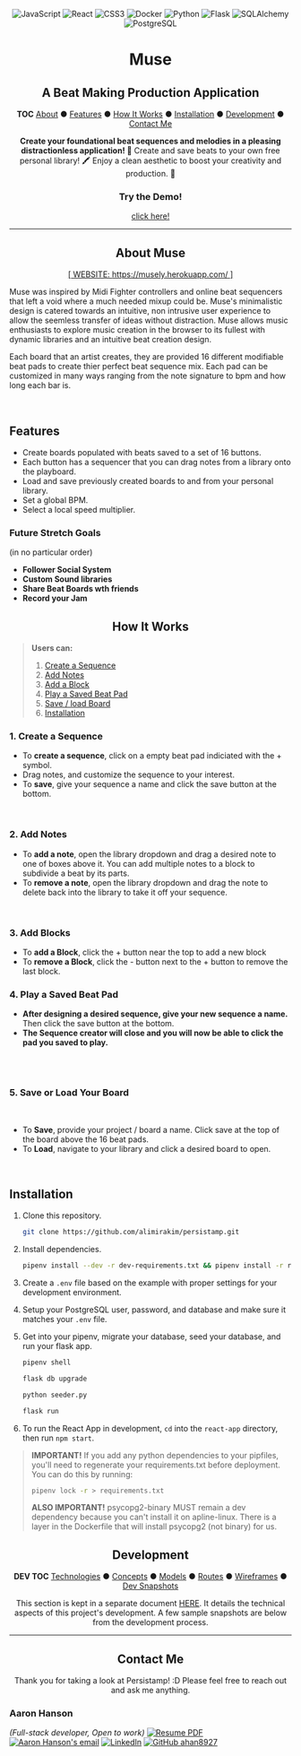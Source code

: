 <div align="center">

![JavaScript](https://img.shields.io/badge/-JavaScript-f7df1e?style=flat-square&logo=JavaScript&logoColor=black)
![React](https://img.shields.io/badge/-React-61dafb?style=flat-square&logo=React&logoColor=white)
![CSS3](https://img.shields.io/badge/-CSS3-1572b6?style=flat-square&logo=CSS3&logoColor=white)
![Docker](https://img.shields.io/badge/-Docker-2496ed?style=flat-square&logo=Docker&logoColor=white)
![Python](https://img.shields.io/badge/-Python-3776ab?style=flat-square&logo=Python&logoColor=white)
![Flask](https://img.shields.io/badge/-Flask-black?style=flat-square&logo=Flask&logoColor=white)
![SQLAlchemy](https://img.shields.io/badge/-SQLAlchemy-d01f00?style=flat-square&logo=SQLAlchemy&logoColor=white)
![PostgreSQL](https://img.shields.io/badge/-PostgreSQL-336791?style=flat-square&logo=postgreSQL&logoColor=white)

<!-- <img src="readme/images/idc.png" alt="ID Navigation Card"> -->


# Muse 
## A Beat Making Production Application

**TOC**
[About](#about-Muse) ● [Features](#features) ● [How It Works](#how-it-works) ● [Installation](#installation) ● [Development](#development) ● [Contact Me](#contact-me)

**Create your foundational beat sequences and melodies in a pleasing distractionless application! 🌱**
Create and save beats to your own free personal library! 🖍️
Enjoy a clean aesthetic to boost your creativity and production. 💎


<!-- ![Dashboard webpage for Persistamp](Documentation/Musely.PNG) -->


### Try the Demo!
<a href="https://musely.herokuapp.com/">
<!-- <img width="250px" src="readme/images/logo.PNG" alt="Muse" title="Click to try Muse!"> -->
click here!
</a>

</div>

---

<div align="center">

## About Muse

[[ WEBSITE: https://musely.herokuapp.com/ ]](https://musely.herokuapp.com/)

</div>
<!-- <img src="readme/images/persistamp-1.gif" alt="Animated GIF of a program card for chore-related activities." width="50%" align="left"> -->

Muse was inspired by Midi Fighter controllers and online beat sequencers that left a void where a much needed mixup could be.
Muse's minimalistic design is catered towards an intuitive, non intrusive user experience to allow the seemless transfer of ideas without distraction.
Muse allows music enthusiasts to explore music creation in the browser to its fullest with dynamic libraries and an intuitive beat creation design.

Each board that an artist creates, they are provided 16 different modifiable beat pads to create thier perfect beat sequence mix. Each pad can be customized in many ways ranging from the note signature to bpm and how long each bar is.

<br clear="both">

## Features
</div>

* Create boards populated with beats saved to a set of 16 buttons.
* Each button has a sequencer that you can drag notes from a library onto the playboard.
* Load and save previously created boards to and from your personal library.
* Set a global BPM.
* Select a local speed multiplier.

<!-- * Drag-n-drop to manually sort programs, activities, and rewards. -->

### Future Stretch Goals 
(in no particular order)
- **Follower Social System**
- **Custom Sound libraries**
- **Share Beat Boards wth friends**
- **Record your Jam**

<div align="center">

## How It Works
<!-- <img width="400px" src="readme/images/idc2.png" alt="ID Navigation Card"> -->

</div>

>
> **Users can:**
> 1. [Create a Sequence](#1-create-a-sequence)
> 2. [Add Notes](#2-add-notes)
> 3. [Add a Block](#3-add-blocks)
> 4. [Play a Saved Beat Pad](#4-play-a-saved-beatpad)
> 5. [Save / load Board](#5-save-or-load-your-board)
> 6. [Installation](#installation)
>

### 1. Create a Sequence
<!-- <img src="readme/images/program-card-empty.PNG" alt="Program cards" width="60%" align="right"> -->

- To **create a sequence**, click on a empty beat pad indiciated with the + symbol.
- Drag notes, and customize the sequence to your interest.
- To **save**, give your sequence a name and click the save button at the bottom.

<br clear="both">
<div align="center">
  <!-- <img src="readme/images/form-program2.png" alt="Program form" width="100%"> -->
</div>

### 2. Add Notes
<!-- <img src="readme/images/form-activity.PNG" alt="Activity form" width="50%" align="right"> -->

- To **add a note**, open the library dropdown and drag a desired note to one of boxes above it. You can add multiple notes to a block to subdivide a beat by its parts.
- To **remove a note**, open the library dropdown and drag the note to delete back into the library to take it off your sequence.
<br clear="both">

### 3. Add Blocks

- To **add a Block**, click the + button near the top to add a new block
- To **remove a Block**, click the - button next to the + button to remove the last block.

<!-- <img src="readme/images/activity-row.png" alt="A activity row with stamps indicating fulfilled days." width="100%"> -->


### 4. Play a Saved Beat Pad
<!-- <img src="readme/images/activity-history-3.PNG" alt="Line graph" width="48%" align="right"> -->

- **After designing a desired sequence, give your new sequence a name.** Then click the save button at the bottom.
- **The Sequence creator will close and you will now be able to click the pad you saved to play.**

<br>
<div align="center">
<!-- <img src="readme/images/activity-details-page.PNG" alt="Line graph" width="100%"> -->
</div>

<br clear="both">

### 5. Save or Load Your Board

<div align="center">
<!-- <img src="readme/images/program-header.png" alt="Reward shop button in the top-left corner of program card" title=""Reward shop button in the top-left corner of program card"> -->
</div>
<!-- <img src="readme/images/form-reward.PNG" alt="Reward form" align="right" width="50%"> -->
<br>

- To **Save**, provide your project / board a name. Click save at the top of the board above the 16 beat pads.
- To **Load**, navigate to your library and click a desired board to open.

<br clear="both">

<div align="center">
<!-- <img src="readme/images/reward-certificate-2.PNG" alt="Reward certificate for ice cream" width="48%"> -->
<!-- <img src="readme/images/reward-certificate-3.PNG" alt="Reward certificate for a new bike" width="48%"> -->
<!-- <img src="readme/images/reward-page.PNG" alt="Reward shop page screenshot" width="100%"> -->
</div>

## Installation

</div>

1. Clone this repository.

   ```bash
   git clone https://github.com/alimirakim/persistamp.git
   ```

2. Install dependencies.

      ```bash
      pipenv install --dev -r dev-requirements.txt && pipenv install -r requirements.txt
      ```

3. Create a `.env` file based on the example with proper settings for your
   development environment.

4. Setup your PostgreSQL user, password, and database and make sure it matches your `.env` file.

5. Get into your pipenv, migrate your database, seed your database, and run your flask app.

   ```bash
   pipenv shell
   ```

   ```bash
   flask db upgrade
   ```

   ```bash
   python seeder.py
   ```

   ```bash
   flask run
   ```

6. To run the React App in development, `cd` into the `react-app` directory, then run `npm start`.

>
> **IMPORTANT!**
>    If you add any python dependencies to your pipfiles, you'll need to regenerate your requirements.txt before deployment.
>    You can do this by running:
>
>    ```bash
>    pipenv lock -r > requirements.txt
>    ```
>
> **ALSO IMPORTANT!**
>    psycopg2-binary MUST remain a dev dependency because you can't install it on apline-linux.
>    There is a layer in the Dockerfile that will install psycopg2 (not binary) for us.
>


<div align="center">

  ## Development

  **DEV TOC**
  [Technologies](Documentation/development.md#technologies) ● [Concepts](Documentation/development.md#concepts) ● [Models](Documentation/development.md#models) ● [Routes](Documentation/development.md#routes) ● [Wireframes](Documentation/development.md#wireframes) ● [Dev Snapshots](Documentation/development.md#development-snapshots)

  This section is kept in a separate document [HERE](Documentation/development.md).
  It details the technical aspects of this project's development.
  A few sample snapshots are below from the development process.

  <!-- <img src="readme/images/dev-2.PNG" height="200px">
  <img src="readme/images/dev-10.PNG" height="200px">
  <img src="readme/images/dev-9.PNG" height="200px"> -->

</div>

---

<div align="center">

  ## Contact Me

  Thank you for taking a look at Persistamp! :D
  Please feel free to reach out and ask me anything.

</div>

### Aaron Hanson
*(Full-stack developer, Open to work)*
<a href="readme/Lee_David_Resume(v2.0).pdf" download>![Resume PDF](https://img.shields.io/badge/-Resume-f00?style=flat-square&logo=adobe-acrobat-reader&logoColor=white)</a>
[![Aaron Hanson's email](https://img.shields.io/badge/aaron.hanson.brb@gmail.com-f4b400?style=flat-square&logo=gmail&logoColor=black&link=mailto:dyclee@umich.edu)](mailto:aaron.hanson.brb@gmail.com)
[![LinkedIn](https://img.shields.io/badge/-LinkedIn-0077b5?style=flat-square&logo=Linkedin&logoColor=white&link=https://www.linkedin.com/in/aaron-hanson-brb/)](https://www.linkedin.com/in/aaron-hanson-brb/)
[![GitHub ahan8927](https://img.shields.io/github/followers/ahan8927?label=follow&style=social)](https://github.com/ahan8927)
